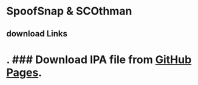 # SpoofSnap & SCOthman



## download Links

# . ### Download IPA file from  [GitHub Pages](https://pages.github.com/).

